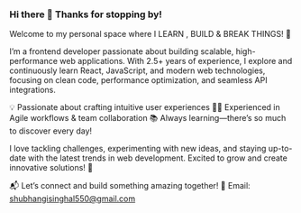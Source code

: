 ### Hi there 👋 Thanks for stopping by!

Welcome to my personal space where I LEARN , BUILD & BREAK THINGS! 🌱

I’m a frontend developer passionate about building scalable, high-performance web applications. With 2.5+ years of experience, I explore and continuously learn React, JavaScript, and modern web technologies, focusing on clean code, performance optimization, and seamless API integrations.

💡 Passionate about crafting intuitive user experiences
🏃‍♂️ Experienced in Agile workflows & team collaboration
📚 Always learning—there’s so much to discover every day!

I love tackling challenges, experimenting with new ideas, and staying up-to-date with the latest trends in web development. Excited to grow and create innovative solutions! 🚀

📬 Let’s connect and build something amazing together!
📧 Email: shubhangisinghal550@gmail.com

<!--
**ShubhangiSinghal18/ShubhangiSinghal18** is a ✨ _special_ ✨ repository because its `README.md` (this file) appears on your GitHub profile.

Here are some ideas to get you started:

- 🔭 I’m currently working on ...
- 🌱 I’m currently learning ...
- 👯 I’m looking to collaborate on ...
- 🤔 I’m looking for help with ...
- 💬 Ask me about ...
- 📫 How to reach me: ...
- 😄 Pronouns: ...
- ⚡ Fun fact: ...
-->
<!-- ## 🏆 Github Status -->

<!-- <img  src="https://github-readme-stats.vercel.app/api?username=ShubhangiSinghal18&show_icons=true&hide_border=true&theme=dark" width="45%" align="right" > -->

<!--<img  src="https://github-readme-streak-stats.herokuapp.com/?user=ShubhangiSInghal18&theme=dark" width="45%" > -->
